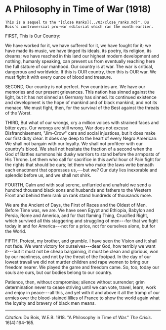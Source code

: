 <!--
title:   A Philosophy in Time of War
author:  Du Bois, W.E.B.
journal: The Crisis
year:    1918
volume:  16
issue:   4
pages:   164-165
-->
# A Philosophy in Time of War (1918)

```{margin}
This is a sequel to the "[Close Ranks](../03/close_ranks.md)", Du Bois's controversial pro-war editorial which ran the month earlier.
```

FIRST, This is Our Country:

We have worked for it, we have suffered for it, we have fought for it; we have made its music, we have tinged its ideals, its poetry, its religion, its dreams; we have reached in this land our highest modern development and nothing, humanly speaking, can prevent us from eventually reaching here the full stature of our manhood. Our country is at war. The war is critical, dangerous and worldwide. If this is OUR country, then this is OUR war. We must fight it with every ounce of blood and treasure.

SECOND, Our country is not perfect. Few countries are. We have our memories and our present grievances. This nation has sinned against the light, but it has not sinned as Germany has sinned. Its continued existence and development is the hope of mankind and of black mankind, and not its menace. We must fight, then, for the survival of the Best against the threats of the Worst.

THIRD, But what of our wrongs, cry a million voices with strained faces and bitter eyes. Our wrongs are still wrong. War does not excuse Disfranchisement, "Jim-Crow" cars and social injustices, but it does make our first duty clear. It does say deep to the heart of every Negro American: We shall not bargain with our loyalty. We shall not profiteer with our country's blood. We shall not hesitate the fraction of a second when the God of Battles summons his dusky warriors to stand before the armposts of His Throne. Let them who call for sacrifice in this awful hour of Pain fight for the rights that should be ours; let them who make the laws write beneath each enactment that oppresses us,---but we? Our duty lies inexorable and splendid before us, and we shall not shirk.

FOURTH, Calm and with soul serene, unflurried and unafraid we send a hundred thousand black sons and husbands and fathers to the Western Front and behind them rank on rank stand hundreds of thousands more.

We are the Ancient of Days, the First of Races and the Oldest of Men. Before Time was, we are. We have seen Egypt and Ethiopia, Babylon and Persia, Rome and America, and for that flaming Thing, Crucified Right, which survived all this staggering and struggling of men---for that we fight today in and for America---not for a price, not for ourselves alone, but for the World.

FIFTH, Protest, my brother, and grumble. I have seen the Vision and it shall not fade. We want victory for ourselves---dear God, how terribly we want it---but it must not be cheap bargaining, it must be clean and glorious, won by our manliness, and not by the threat of the footpad. In the day of our lowest travail we did not murder children and rape women to bring our freedom nearer. We played the game and freedom came. So, too, today our souls are ours, but our bodies belong to our country.

Patience, then, without compromise; silence without surrender; grim determination never to cease striving until we can vote, travel, learn, work and enjoy in peace---all this, and yet with it and above it all the tramp of our armies over the blood-stained lillies of France to show the world again what the loyalty and bravery of black men means.

______________
*Citation:* Du Bois, W.E.B. 1918. "A Philosophy in Time of War." *The Crisis*. 16(4):164&ndash;165.